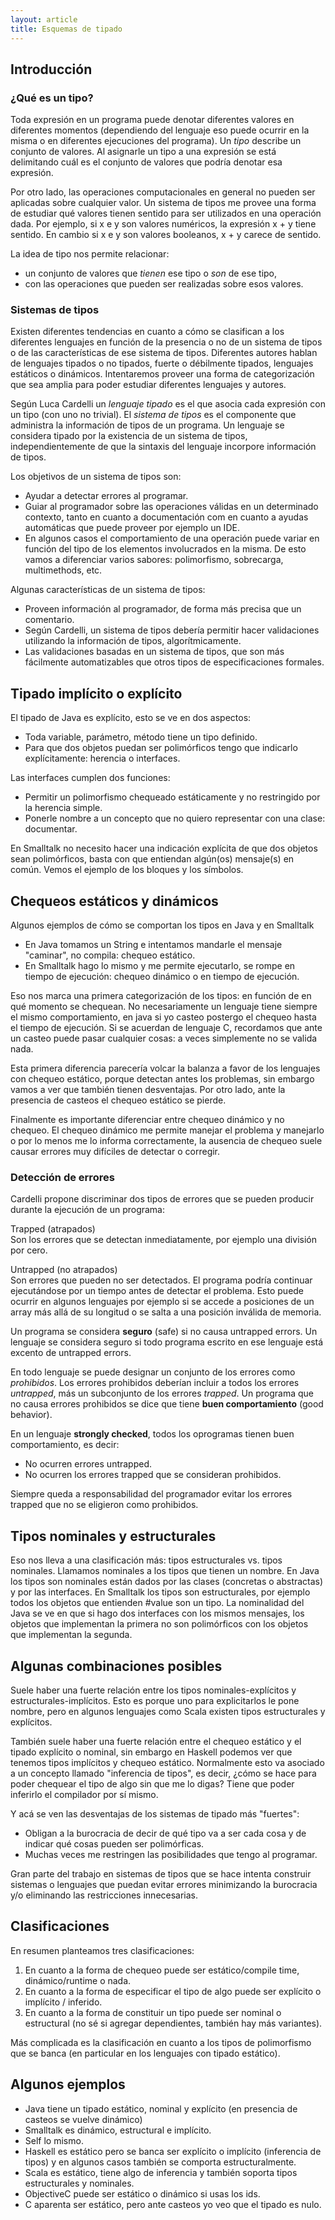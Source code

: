 ```yaml
---
layout: article
title: Esquemas de tipado
---
```


Introducción
------------

### ¿Qué es un tipo?

Toda expresión en un programa puede denotar diferentes valores en diferentes momentos (dependiendo del lenguaje eso puede ocurrir en la misma o en diferentes ejecuciones del programa). Un *tipo* describe un conjunto de valores. Al asignarle un tipo a una expresión se está delimitando cuál es el conjunto de valores que podría denotar esa expresión.

Por otro lado, las operaciones computacionales en general no pueden ser aplicadas sobre cualquier valor. Un sistema de tipos me provee una forma de estudiar qué valores tienen sentido para ser utilizados en una operación dada. Por ejemplo, si x e y son valores numéricos, la expresión x + y tiene sentido. En cambio si x e y son valores booleanos, x + y carece de sentido.

La idea de tipo nos permite relacionar:

-   un conjunto de valores que *tienen* ese tipo o *son* de ese tipo,
-   con las operaciones que pueden ser realizadas sobre esos valores.

### Sistemas de tipos

Existen diferentes tendencias en cuanto a cómo se clasifican a los diferentes lenguajes en función de la presencia o no de un sistema de tipos o de las características de ese sistema de tipos. Diferentes autores hablan de lenguajes tipados o no tipados, fuerte o débilmente tipados, lenguajes estáticos o dinámicos. Intentaremos proveer una forma de categorización que sea amplia para poder estudiar diferentes lenguajes y autores.

Según Luca Cardelli un *lenguaje tipado* es el que asocia cada expresión con un tipo (con uno no trivial). El *sistema de tipos* es el componente que administra la información de tipos de un programa. Un lenguaje se considera tipado por la existencia de un sistema de tipos, independientemente de que la sintaxis del lenguaje incorpore información de tipos.

Los objetivos de un sistema de tipos son:

-   Ayudar a detectar errores al programar.
-   Guiar al programador sobre las operaciones válidas en un determinado contexto, tanto en cuanto a documentación com en cuanto a ayudas automáticas que puede proveer por ejemplo un IDE.
-   En algunos casos el comportamiento de una operación puede variar en función del tipo de los elementos involucrados en la misma. De esto vamos a diferenciar varios sabores: polimorfismo, sobrecarga, multimethods, etc.

Algunas características de un sistema de tipos:

-   Proveen información al programador, de forma más precisa que un comentario.
-   Según Cardelli, un sistema de tipos debería permitir hacer validaciones utilizando la información de tipos, algorítmicamente.
-   Las validaciones basadas en un sistema de tipos, que son más fácilmente automatizables que otros tipos de especificaciones formales.

Tipado implícito o explícito
----------------------------

El tipado de Java es explícito, esto se ve en dos aspectos:

-   Toda variable, parámetro, método tiene un tipo definido.
-   Para que dos objetos puedan ser polimórficos tengo que indicarlo explícitamente: herencia o interfaces.

Las interfaces cumplen dos funciones:

-   Permitir un polimorfismo chequeado estáticamente y no restringido por la herencia simple.
-   Ponerle nombre a un concepto que no quiero representar con una clase: documentar.

En Smalltalk no necesito hacer una indicación explícita de que dos objetos sean polimórficos, basta con que entiendan algún(os) mensaje(s) en común. Vemos el ejemplo de los bloques y los símbolos.

Chequeos estáticos y dinámicos
------------------------------

Algunos ejemplos de cómo se comportan los tipos en Java y en Smalltalk

-   En Java tomamos un String e intentamos mandarle el mensaje "caminar", no compila: chequeo estático.
-   En Smalltalk hago lo mismo y me permite ejecutarlo, se rompe en tiempo de ejecución: chequeo dinámico o en tiempo de ejecución.

Eso nos marca una primera categorización de los tipos: en función de en qué momento se chequean. No necesariamente un lenguaje tiene siempre el mismo comportamiento, en java si yo casteo postergo el chequeo hasta el tiempo de ejecución. Si se acuerdan de lenguaje C, recordamos que ante un casteo puede pasar cualquier cosas: a veces simplemente no se valida nada.

Esta primera diferencia parecería volcar la balanza a favor de los lenguajes con chequeo estático, porque detectan antes los problemas, sin embargo vamos a ver que también tienen desventajas. Por otro lado, ante la presencia de casteos el chequeo estático se pierde.

Finalmente es importante diferenciar entre chequeo dinámico y no chequeo. El chequeo dinámico me permite manejar el problema y manejarlo o por lo menos me lo informa correctamente, la ausencia de chequeo suele causar errores muy difíciles de detectar o corregir.

### Detección de errores

Cardelli propone discriminar dos tipos de errores que se pueden producir durante la ejecución de un programa:

Trapped (atrapados)  
Son los errores que se detectan inmediatamente, por ejemplo una división por cero.

Untrapped (no atrapados)  
Son errores que pueden no ser detectados. El programa podría continuar ejecutándose por un tiempo antes de detectar el problema. Esto puede ocurrir en algunos lenguajes por ejemplo si se accede a posiciones de un array más allá de su longitud o se salta a una posición inválida de memoria.

Un programa se considera **seguro** (safe) si no causa untrapped errors. Un lenguaje se considera seguro si todo programa escrito en ese lenguaje está excento de untrapped errors.

En todo lenguaje se puede designar un conjunto de los errores como *prohibidos*. Los errores prohibidos deberían incluir a todos los errores *untrapped*, más un subconjunto de los errores *trapped*. Un programa que no causa errores prohibidos se dice que tiene **buen comportamiento** (good behavior).

En un lenguaje **strongly checked**, todos los oprogramas tienen buen comportamiento, es decir:

-   No ocurren errores untrapped.
-   No ocurren los errores trapped que se consideran prohibidos.

Siempre queda a responsabilidad del programador evitar los errores trapped que no se eligieron como prohibidos.

Tipos nominales y estructurales
-------------------------------

Eso nos lleva a una clasificación más: tipos estructurales vs. tipos nominales. Llamamos nominales a los tipos que tienen un nombre. En Java los tipos son nominales están dados por las clases (concretas o abstractas) y por las interfaces. En Smalltalk los tipos son estructurales, por ejemplo todos los objetos que entienden \#value son un tipo. La nominalidad del Java se ve en que si hago dos interfaces con los mismos mensajes, los objetos que implementan la primera no son polimórficos con los objetos que implementan la segunda.

Algunas combinaciones posibles
------------------------------

Suele haber una fuerte relación entre los tipos nominales-explícitos y estructurales-implícitos. Esto es porque uno para explicitarlos le pone nombre, pero en algunos lenguajes como Scala existen tipos estructurales y explícitos.

También suele haber una fuerte relación entre el chequeo estático y el tipado explícito o nominal, sin embargo en Haskell podemos ver que tenemos tipos implícitos y chequeo estático. Normalmente esto va asociado a un concepto llamado "inferencia de tipos", es decir, ¿cómo se hace para poder chequear el tipo de algo sin que me lo digas? Tiene que poder inferirlo el compilador por sí mismo.

Y acá se ven las desventajas de los sistemas de tipado más "fuertes":

-   Obligan a la burocracia de decir de qué tipo va a ser cada cosa y de indicar qué cosas pueden ser polimórficas.
-   Muchas veces me restringen las posibilidades que tengo al programar.

Gran parte del trabajo en sistemas de tipos que se hace intenta construir sistemas o lenguajes que puedan evitar errores minimizando la burocracia y/o eliminando las restricciones innecesarias.

Clasificaciones
---------------

En resumen planteamos tres clasificaciones:

1.  En cuanto a la forma de chequeo puede ser estático/compile time, dinámico/runtime o nada.
2.  En cuanto a la forma de especificar el tipo de algo puede ser explícito o implícito / inferido.
3.  En cuanto a la forma de constituir un tipo puede ser nominal o estructural (no sé si agregar dependientes, también hay más variantes).

Más complicada es la clasificación en cuanto a los tipos de polimorfismo que se banca (en particular en los lenguajes con tipado estático).

Algunos ejemplos
----------------

-   Java tiene un tipado estático, nominal y explícito (en presencia de casteos se vuelve dinámico)
-   Smalltalk es dinámico, estructural e implícito.
-   Self lo mismo.
-   Haskell es estático pero se banca ser explícito o implícito (inferencia de tipos) y en algunos casos también se comporta estructuralmente.
-   Scala es estático, tiene algo de inferencia y también soporta tipos estructurales y nominales.
-   ObjectiveC puede ser estático o dinámico si usas los ids.
-   C aparenta ser estático, pero ante casteos yo veo que el tipado es nulo.

